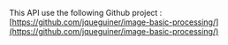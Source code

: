 This API use the following Github project : 
[https://github.com/jqueguiner/image-basic-processing/](https://github.com/jqueguiner/image-basic-processing/)
